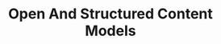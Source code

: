 ---
# This topic lives at
# https://digital.gov/topics/open-and-structured-content-models

# Topic Title
title: "Open And Structured Content Models"

# description — keep it short and clear
# summary: ""

# Weight
weight: 1

# For more information on managing topics,
# see https://github.com/GSA/digitalgov.gov/wiki/topics
---